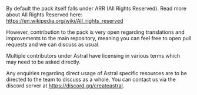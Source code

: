 By default the pack itself falls under ARR (All Rights Reserved). Read more about All Rights Reserved here: https://en.wikipedia.org/wiki/All_rights_reserved

However, contribution to the pack is very open regarding translations and improvements to the main repository, meaning you can feel free to open pull requests and we can discuss as usual.

Multiple contributors under Astral have licensing in various terms which may need to be asked directly.

Any enquiries regarding direct usage of Astral specific resources are to be directed to the team to discuss as a whole. You can contact us via the discord server at https://discord.gg/createastral.
